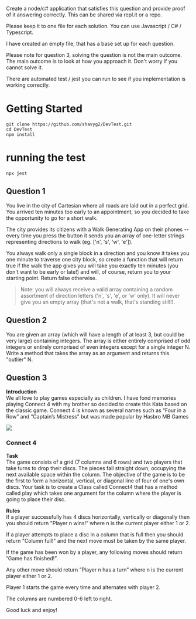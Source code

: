 Create a node/c# application that satisfies this question and provide proof of it answering correctly. This can be shared via repl.it or a repo.


Please keep it to one file for each solution.
You can use Javascript / C# / Typescript.


I have created an empty file, that has a base set up for each question.


Please note for question 3, solving the question is not the main outcome. 
The main outcome is to look at how you approach it. Don't worry if you cannot solve it.


There are automated test / jest you can run to see if you implementation is working correctly.






# Getting Started
```
git clone https://github.com/shavyg2/DevTest.git
cd DevTest
npm install
```




# running the test
```
npx jest
```







## Question 1
You live in the city of Cartesian where all roads are laid out in a perfect grid. 
You arrived ten minutes too early to an appointment, so you decided to take the 
opportunity to go for a short walk. 





The city provides its citizens with a Walk Generating App on their phones -- 
every time you press the button it sends you an array of one-letter strings representing 
directions to walk (eg. ['n', 's', 'w', 'e']). 





You always walk only a single block in a direction and you know it takes you one minute 
to traverse one city block, so create a function that will return true if the walk the 
app gives you will take you exactly ten minutes (you don't want to be early or late!) 
and will, of course, return you to your starting point. Return false otherwise.






> Note: you will always receive a valid array containing a random assortment of 
> direction letters ('n', 's', 'e', or 'w' only). It will never give you an empty array 
> (that's not a walk, that's standing still!).






## Question 2 

You are given an array (which will have a length of at least 3, but could be very large)
containing integers. The array is either entirely comprised of odd integers or entirely
comprised of even integers except for a single integer N. Write a method that takes the
array as an argument and returns this "outlier" N.







## Question 3

**Introduction**  
We all love to play games especially as children. I have fond memories playing Connect 4 with my brother so decided to create this Kata based on the classic game. Connect 4 is known as several names such as “Four in a Row” and “Captain’s Mistress" but was made popular by Hasbro MB Games



![](https://raw.githubusercontent.com/adrianeyre/codewars/master/Ruby/Authored/connect4.jpg)     




### Connect 4
**Task**  
The game consists of a grid (7 columns and 6 rows) and two players that take turns to drop their discs. The pieces fall straight down, occupying the next available space within the column. The objective of the game is to be the first to form a horizontal, vertical, or diagonal line of four of one's own discs.
Your task is to create a Class called Connect4 that has a method called play which takes one argument for the column where the player is going to place their disc.

 
**Rules**  
If a player successfully has 4 discs horizontally, vertically or diagonally then you should return "Player n wins!” where n is the current player either 1 or 2.

If a player attempts to place a disc in a column that is full then you should return "Column full!" and the next move must be taken by the same player.

If the game has been won by a player, any following moves should return ”Game has finished!”.

Any other move should return ”Player n has a turn” where n is the current player either 1 or 2.

Player 1 starts the game every time and alternates with player 2.

The columns are numbered 0-6 left to right.
 
Good luck and enjoy!
